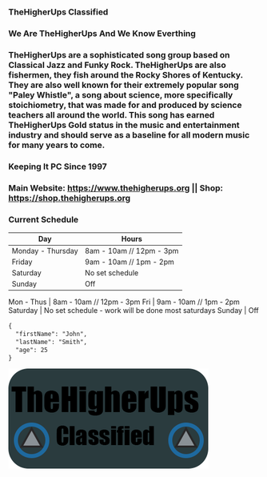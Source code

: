 <!-- ### Hi there 👋 -->
### TheHigherUps Classified
### We Are TheHigherUps And We Know Everthing
### TheHigherUps are a sophisticated song group based on Classical Jazz and Funky Rock. TheHigherUps are also fishermen, they fish around the Rocky Shores of Kentucky. They are also well known for their extremely popular song "Paley Whistle", a song about science, more specifically stoichiometry, that was made for and produced by science teachers all around the world. This song has earned TheHigherUps Gold status in the music and entertainment industry and should serve as a baseline for all modern music for many years to come.
### Keeping It PC Since 1997
### Main Website: https://www.thehigherups.org || Shop: https://shop.thehigherups.org

### Current Schedule

| Day               | Hours |
| ------------------| ----------- |
| Monday - Thursday | 8am - 10am // 12pm - 3pm |
| Friday            | 9am - 10am // 1pm - 2pm  |
| Saturday          | No set schedule          |
| Sunday            | Off                      |



Mon - Thus | 8am - 10am // 12pm - 3pm 
Fri | 9am - 10am // 1pm - 2pm
Saturday | No set schedule - work will be done most saturdays
Sunday | Off
```
{
  "firstName": "John",
  "lastName": "Smith",
  "age": 25
}
```
<!--
--------------------------------------------------------------------
| Mon - Thurs | 8am - 10am // 12pm - 3pm                           |
|------------------------------------------------------------------|
|    Fri      | 9am - 10am // 1pm - 2pm                            |
|------------------------------------------------------------------|
|  Saturday   | No set schedule - work will be done most saturdays |
|------------------------------------------------------------------|
|   Sunday    | Off                                                |
--------------------------------------------------------------------
 -->


<img src="logo.png">


<!--
**TheHigherUps/TheHigherUps** is a ✨ _special_ ✨ repository because its `README.md` (this file) appears on your GitHub profile.

Here are some ideas to get you started:

- 🔭 I’m currently working on ...
- 🌱 I’m currently learning ...
- 👯 I’m looking to collaborate on ...
- 🤔 I’m looking for help with ...
- 💬 Ask me about ...
- 📫 How to reach me: ...
- 😄 Pronouns: ...
- ⚡ Fun fact: ...
-->
